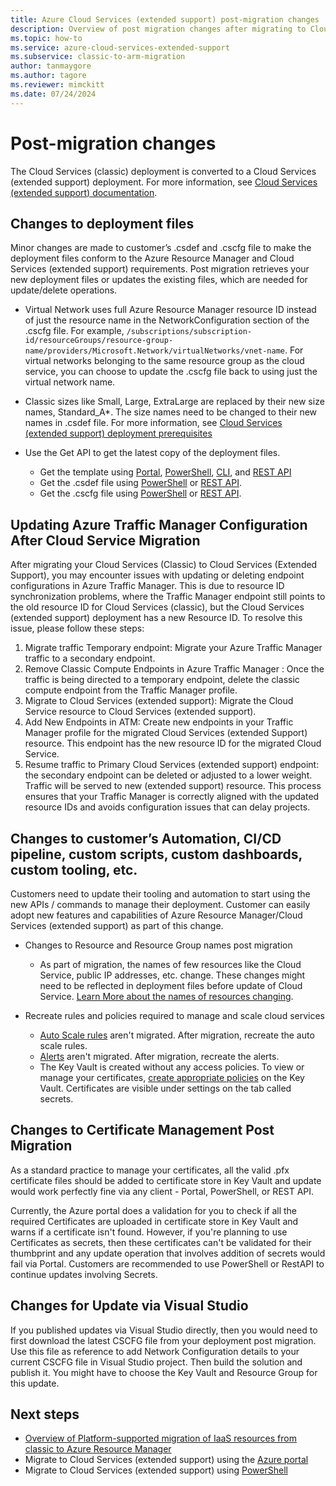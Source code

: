 ```yaml
---
title: Azure Cloud Services (extended support) post-migration changes
description: Overview of post migration changes after migrating to Cloud Services (extended support)
ms.topic: how-to
ms.service: azure-cloud-services-extended-support
ms.subservice: classic-to-arm-migration
author: tanmaygore
ms.author: tagore
ms.reviewer: mimckitt
ms.date: 07/24/2024
---
```

 
# Post-migration changes

The Cloud Services (classic) deployment is converted to a Cloud Services (extended support) deployment. For more information, see [Cloud Services (extended support) documentation](deploy-prerequisite.md).  

## Changes to deployment files 

Minor changes are made to customer’s .csdef and .cscfg file to make the deployment files conform to the Azure Resource Manager and Cloud Services (extended support) requirements. Post migration retrieves your new deployment files or updates the existing files, which are needed for update/delete operations.  

- Virtual Network uses full Azure Resource Manager resource ID instead of just the resource name in the NetworkConfiguration section of the .cscfg file. For example, `/subscriptions/subscription-id/resourceGroups/resource-group-name/providers/Microsoft.Network/virtualNetworks/vnet-name`. For virtual networks belonging to the same resource group as the cloud service, you can choose to update the .cscfg file back to using just the virtual network name.  

- Classic sizes like Small, Large, ExtraLarge are replaced by their new size names, Standard_A*. The size names need to be changed to their new names in .csdef file. For more information, see [Cloud Services (extended support) deployment prerequisites](deploy-prerequisite.md#required-definition-file-updates)

- Use the Get API to get the latest copy of the deployment files. 
    - Get the template using [Portal](../azure-resource-manager/templates/export-template-portal.md), [PowerShell](../azure-resource-manager/management/manage-resource-groups-powershell.md#export-resource-groups-to-templates), [CLI](../azure-resource-manager/management/manage-resource-groups-cli.md#export-resource-groups-to-templates), and [REST API](/rest/api/resources/resourcegroups/exporttemplate) 
    - Get the .csdef file using [PowerShell](/powershell/module/az.cloudservice/?preserve-view=true&view=azps-5.4.0#cloudservice) or [REST API](/rest/api/compute/cloudservices/rest-get-package). 
    - Get the .cscfg file using [PowerShell](/powershell/module/az.cloudservice/?preserve-view=true&view=azps-5.4.0#cloudservice) or [REST API](/rest/api/compute/cloudservices/rest-get-package). 
    
## Updating Azure Traffic Manager Configuration After Cloud Service Migration

After migrating your Cloud Services (Classic) to Cloud Services (Extended Support), you may encounter issues with updating or deleting endpoint configurations in Azure Traffic Manager. This is due to resource ID synchronization problems, where the Traffic Manager endpoint still points to the old resource ID for Cloud Services (classic), but the Cloud Services (extended support) deployment has a new Resource ID. To resolve this issue, please follow these steps:
1.	Migrate traffic Temporary endpoint: Migrate your Azure Traffic Manager traffic to a secondary endpoint.
2.	Remove Classic Compute Endpoints in Azure Traffic Manager : Once the traffic is being directed to a temporary endpoint, delete the classic compute endpoint from the Traffic Manager profile.
3.	Migrate to Cloud Services (extended support): Migrate the Cloud Service resource to Cloud Services (extended support).
4.	Add New Endpoints in ATM: Create new endpoints in your Traffic Manager profile for the migrated Cloud Services (extended Support) resource. This endpoint has the new resource ID for the migrated Cloud Service.
5.	Resume traffic to Primary Cloud Services (extended support) endpoint: the secondary endpoint can be deleted or adjusted to a lower weight. Traffic will be served to new (extended support) resource.
This process ensures that your Traffic Manager is correctly aligned with the updated resource IDs and avoids configuration issues that can delay projects.


## Changes to customer’s Automation, CI/CD pipeline, custom scripts, custom dashboards, custom tooling, etc.  

Customers need to update their tooling and automation to start using the new APIs / commands to manage their deployment. Customer can easily adopt new features and capabilities of Azure Resource Manager/Cloud Services (extended support) as part of this change. 

- Changes to Resource and Resource Group names post migration
    - As part of migration, the names of few resources like the Cloud Service, public IP addresses, etc. change. These changes might need to be reflected in deployment files before update of Cloud Service. [Learn More about the names of resources changing](in-place-migration-technical-details.md#translation-of-resources-and-naming-convention-post-migration).  

- Recreate rules and policies required to manage and scale cloud services 
    - [Auto Scale rules](configure-scaling.md) aren't migrated. After migration, recreate the auto scale rules.  
    - [Alerts](enable-alerts.md) aren't migrated. After migration, recreate the alerts.
    - The Key Vault is created without any access policies. To view or manage your certificates, [create appropriate policies](/azure/key-vault/general/assign-access-policy-portal) on the Key Vault. Certificates are visible under settings on the tab called secrets.


## Changes to Certificate Management Post Migration 

As a standard practice to manage your certificates, all the valid .pfx certificate files should be added to certificate store in Key Vault and update would work perfectly fine via any client - Portal, PowerShell, or REST API.

Currently, the Azure portal does a validation for you to check if all the required Certificates are uploaded in certificate store in Key Vault and warns if a certificate isn't found. However, if you're planning to use Certificates as secrets, then these certificates can't be validated for their thumbprint and any update operation that involves addition of secrets would fail via Portal. Customers are recommended to use PowerShell or RestAPI to continue updates involving Secrets.


## Changes for Update via Visual Studio
If you published updates via Visual Studio directly, then you would need to first download the latest CSCFG file from your deployment post migration. Use this file as reference to add Network Configuration details to your current CSCFG file in Visual Studio project. Then build the solution and publish it. You might have to choose the Key Vault and Resource Group for this update.


## Next steps
- [Overview of Platform-supported migration of IaaS resources from classic to Azure Resource Manager](/azure/virtual-machines/migration-classic-resource-manager-overview)
- Migrate to Cloud Services (extended support) using the [Azure portal](in-place-migration-portal.md)
- Migrate to Cloud Services (extended support) using [PowerShell](in-place-migration-powershell.md)
